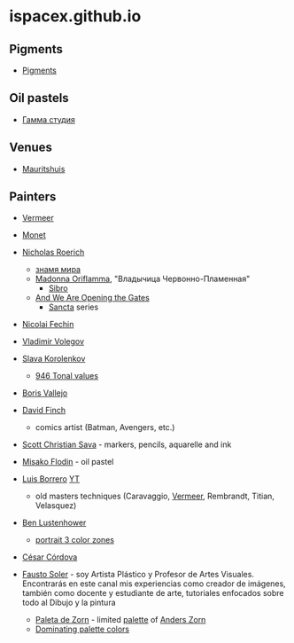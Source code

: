 # ispacex.github.io

## Pigments

* [Pigments](/art/pigments)

## Oil pastels

* [Гамма студия](/art/pastels/gamma.md)

## Venues

* [Mauritshuis](/art/mauritshuis)

## Painters

* [Vermeer](/art/vermeer)
* [Monet](/art/monet)
* [Nicholas Roerich](https://en.wikipedia.org/wiki/Nicholas_Roerich)
    - [знамя мира](https://en.wikipedia.org/wiki/Banner_of_Peace)
    - [Madonna Oriflamma](https://en.wikipedia.org/wiki/Banner_of_Peace#/media/File:Madonna_Oriflamma.jpg), "Владычица Червонно-Пламенная"
        - [Sibro](https://sibro.ru/photo/roerich-shewwholeads/n-k-rerikh-madonna-oriflamma/)
    - [And We Are Opening the Gates](https://en.wikipedia.org/wiki/File:N._Roerich_-_And_We_are_Opening_the_Gates._From_the_%C2%ABSancta%C2%BB_Series_-_Google_Art_Project.jpg)
        - [Sancta](https://www.roerich.ee/galnew/gallery.php?gallery=NR&lang=eng&cat=series&value=Sancta) series
* [Nicolai Fechin](https://en.wikipedia.org/wiki/Nicolai_Fechin)

* [Vladimir Volegov](https://www.youtube.com/@artvolegov)
* [Slava Korolenkov](https://www.youtube.com/c/SlavaKorolenkov)
    - [946 Tonal values](https://www.youtube.com/watch?v=EjZzO91Kq3w&list=PL9i8gCjOjwezGabhyTZFbPeQL88HnFLza&index=2)
* [Boris Vallejo](https://www.borisjulie.com/)

* [David Finch](https://ru.wikipedia.org/wiki/%D0%A4%D0%B8%D0%BD%D1%87,_%D0%94%D1%8D%D0%B2%D0%B8%D0%B4)
    - comics artist (Batman, Avengers, etc.)

* [Scott Christian Sava](https://www.ssavaart.com/) - markers, pencils, aquarelle and ink
* [Misako Flodin](https://www.eydear.com/) - oil pastel
* [Luis Borrero](http://luisborreroart.com/) [YT](https://www.youtube.com/@LuisBorreroVisualArtist)
    - old masters techniques (Caravaggio, [Vermeer](https://www.atelierschoolonline.com/virtual-classroom), Rembrandt, Titian, Velasquez)

* [Ben Lustenhower](https://www.youtube.com/watch?v=rBzGzmqNl1c&list=PLTFuurONjrRrfJ8HTlxTIXtF2H8VRiYUn)
    - [portrait 3 color zones](https://www.youtube.com/watch?v=Sxce77G4C_A&list=PL9i8gCjOjwezGabhyTZFbPeQL88HnFLza)
* [César Córdova](https://www.youtube.com/@CesarCordova)
* [Fausto Soler](https://www.youtube.com/@faustosoler/videos) - soy Artista Plástico y Profesor de Artes Visuales. Encontrarás en este canal mis experiencias como creador de imágenes, también como docente y estudiante de arte, tutoriales enfocados sobre todo al Dibujo y la pintura
    - [Paleta de Zorn](https://www.youtube.com/watch?v=yTepMTpW3CY) - limited [palette](https://www.ttamayo.com/2019/11/la-paleta-limitada-de-zorn/) of [Anders Zorn](https://ru.wikipedia.org/wiki/%D0%A6%D0%BE%D1%80%D0%BD,_%D0%90%D0%BD%D0%B4%D0%B5%D1%80%D1%81)
    - [Dominating palette colors](https://www.youtube.com/watch?v=iDEsoaC51gU&list=PLlDPksSWJLP3xqWgtSb1VZdgdiETil9_z)
